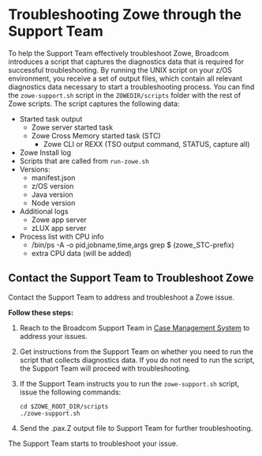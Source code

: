 # Troubleshooting Zowe through the Support Team

To help the Support Team effectively troubleshoot Zowe, Broadcom introduces a script that captures the diagnostics data that is required for successful troubleshooting. By running the UNIX script on your z/OS environment, you receive a set of output files, which contain all relevant diagnostics data necessary to start a troubleshooting process. You can find the `zowe-support.sh` script in the `ZOWEDIR/scripts` folder with the rest of Zowe scripts. The script captures the following data:

 - Started task output
    - Zowe server started task
    - Zowe Cross Memory started task (STC)
        - Zowe CLI or REXX (TSO output command, STATUS, capture all)
- Zowe Install log
- Scripts that are called from `run-zowe.sh`
 - Versions:
    - manifest.json
    - z/OS version
    - Java version
    - Node version
 - Additional logs
    - Zowe app server 
    - zLUX app server
 - Process list with CPU info
    - /bin/ps -A -o pid,jobname,time,args grep $ (zowe_STC-prefix)
    - extra CPU data (will be added)

## Contact the Support Team to Troubleshoot Zowe

Contact the Support Team to address and troubleshoot a Zowe issue.

**Follow these steps:**

1. Reach to the Broadcom Support Team in [Case Management System](https://broadcomcsm.wolkenservicedesk.com/wolken/esd/dashboard) to address your issues.

2. Get instructions from the Support Team on whether you need to run the  script that collects diagnostics data. If you do not need to run the script, the Support Team will proceed with troubleshooting.

3. If the Support Team instructs you to run the `zowe-support.sh` script, issue the following commands:
   ```
   cd $ZOWE_ROOT_DIR/scripts
   ./zowe-support.sh
   ```
4. Send the .pax.Z output file to Support Team for further troubleshooting.

The Support Team starts to troubleshoot your issue.